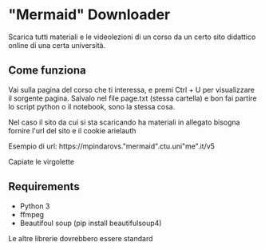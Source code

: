# "Mermaid" Downloader

Scarica tutti materiali e le videolezioni di un corso da un certo sito didattico online di una certa università.

## Come funziona

Vai sulla pagina del corso che ti interessa, e premi Ctrl + U per visualizzare il sorgente pagina. Salvalo nel file page.txt (stessa cartella) e bon fai partire lo script python o il notebook, sono la stessa cosa.

Nel caso il sito da cui si sta scaricando ha materiali in allegato bisogna fornire l'url del sito e il cookie arielauth

Esempio di url: https://mpindarovs."mermaid".ctu.uni"me".it/v5

Capiate le virgolette

## Requirements

- Python 3
- ffmpeg
- Beautifoul soup (pip install beautifulsoup4)

Le altre librerie dovrebbero essere standard

